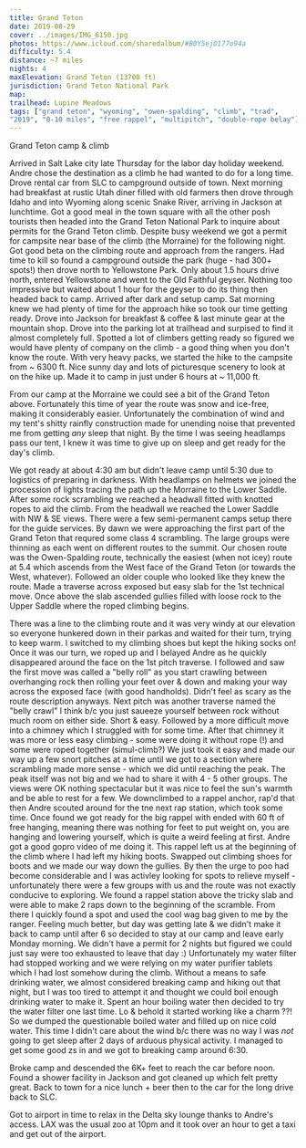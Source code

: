 ```yaml
---
title: Grand Teton
date: 2019-08-29
cover: ../images/IMG_6150.jpg
photos: https://www.icloud.com/sharedalbum/#B0Y5ejO177o94a
difficulty: 5.4
distance: ~7 miles
nights: 4
maxElevation: Grand Teton (13700 ft)
jurisdiction: Grand Teton National Park
map:
trailhead: Lupine Meadows
tags: ["grand teton", "wyoming", "owen-spalding", "climb", "trad",
"2019", "0-10 miles", "free rappel", "multipitch", "double-rope belay"]
---
```


Grand Teton camp & climb

Arrived in Salt Lake city late Thursday for the labor day holiday weekend.
Andre chose the destination as a climb he had wanted to do for a long time.
Drove rental car from SLC to campground outside of town.  Next morning had
breakfast at rustic Utah diner filled with old farmers then drove through Idaho
and into Wyoming along scenic Snake River, arriving in Jackson at lunchtime.
Got a good meal in the town square with all the other posh tourists then headed
into the Grand Teton National Park to inquire about permits for the Grand Teton
climb.  Despite busy weekend we got a permit for campsite near base of the
climb (the Morraine) for the following night.  Got good beta on the
climbing route and approach from the rangers.
Had time to kill so found a campground outside the park (huge - had 300+
spots!) then drove north to Yellowstone Park.  Only about 1.5 hours drive
north, entered Yellowstone and went to the Old Faithful geyser.  Nothing too
impressive but waited about 1 hour for the geyser to do its thing then headed
back to camp.  Arrived after dark and setup camp.
Sat morning knew we had plenty of time for the approach hike so took our time
getting ready.  Drove into Jackson for breakfast & coffee & last minute gear at
the mountain shop.  Drove into the parking lot at trailhead and surpised to
find it almost completely full.  Spotted a lot of climbers getting ready so
figured we would have plenty of company on the climb - a good thing when you
don't know the route.  With very heavy packs, we started the hike to the
campsite from ~ 6300 ft.  Nice sunny day and lots of picturesque scenery to
look at on the hike up. Made it to camp in just under 6 hours at ~ 11,000 ft.

From our camp at the Morraine we could see a bit of the Grand Teton above.
Fortunately this time of year the route was snow and ice-free, making it
considerably easier.  Unfortunately the combination of wind and my tent's
shitty rainfly construction made for unending noise that prevented me from
getting *any* sleep that night.  By the time I was seeing headlamps pass our
tent, I knew it was time to give up on sleep and get ready for the day's climb.

We got ready at about 4:30 am but didn't leave camp until 5:30 due to logistics
of preparing in darkness.  With headlamps on helmets we joined the procession
of lights tracing the path up the Morraine to the Lower Saddle.  After some
rock scrambling we reached a headwall fitted with knotted ropes to aid the
climb.  From the headwall we reached the Lower Saddle with NW & SE views.
There were a few semi-permanent camps setup there for the guide services.  By
dawn we were approaching the first part of the Grand Teton that requred some
class 4 scrambling.  The large groups were thinning as each went on different
routes to the summit.  Our chosen route was the Owen-Spalding route,
technically the easiest (when not icey) route at 5.4 which ascends from the
West face of the Grand Teton (or towards the West, whatever).  Followed an
older couple who looked like they knew the route.  Made a traverse across
exposed but easy slab for the 1st technical move.  Once above the slab ascended
gullies filled with loose rock to the Upper Saddle where the roped climbing
begins.

There was a line to the climbing route and it was very windy at our elevation
so everyone hunkered down in their parkas and waited for their turn, trying to
keep warm.  I switched to my climbing shoes but kept the hiking socks on!  Once
it was our turn, we roped up and I belayed Andre as he quickly disappeared
around the face on the 1st pitch traverse.  I followed and saw the first move
was called a "belly roll" as you start crawling between overhanging rock then
rolling your feet over & down and making your way across the exposed face (with good handholds).  Didn't feel as scary as the route description anyways.  Next pitch was another traverse named the "belly crawl" I think b/c you just saueeze yourself between rock without much room on either side.  Short & easy.  Followed by a more difficult move into a chimney which I struggled with for some time.  After that chimney it was more or less easy climbing - some were doing it without rope (!) and some were roped together (simul-climb?)  We just took it easy and made our way up a few snort pitches at a time until we got to a section where scrambling made more sense - which we did until reaching the peak.  The peak itself was not big and we had to share it with 4 - 5 other groups.  The views were OK nothing spectacular but it was nice to feel the sun's warmth and be able to rest for a few.
We downclimbed to a rappel anchor, rap'd that then Andre scouted around for the
tne next rap station, which took some time.  Once found we got ready for the
big rappel with ended with 60 ft of free hanging, meaning there was nothing for
feet to put weight on, you are hanging and lowering yourself, which is quite
a weird feeling at first.  Andre got a good gopro video of me doing it.  This
rappel left us at the beginning of the climb where I had left my hiking boots.
Swapped out climbing shoes for boots and we made our way down the gullies.  By
then the urge to poo had become considerable and I was activley looking for
spots to relieve myself - unfortunately there were a few groups with us and the
route was not exactly conducive to exploring.  We found a rappel station above
the tricky slab and were able to make 2 raps down to the beginning of the
scramble.  From there I quickly found a spot and used the cool wag bag given to
me by the ranger.  Feeling much better, but day was getting late & we didn't
make it back to camp until after 6 so decided to stay at our camp and leave
early Monday morning.  We didn't have a permit for 2 nights but figured we
could just say were too exhausted to leave that day :)  Unfortunately my water
filter had stopped working and we were relying on my water purifier tablets
which I had lost somehow during the climb.  Without a means to safe drinking
water, we almost considered breaking camp and hiking out that night, but I was
too tired to attempt it and thought we could boil enough drinking water to make
it.  Spent an hour boiling water then decided to try the water filter one last
time.  Lo & behold it started working like a charm ??!  So we dumped the
questionable boiled water and filled up on nice cold water.  This time I didn't
care about the wind b/c there was no way I was *not* going to get sleep after
2 days of arduous physical activity.  I managed to get some good
zs in and we got to breaking camp around 6:30.

Broke camp and descended the 6K+ feet to reach the car before noon.  Found
a shower facility in Jackson and got cleaned up which felt pretty great.  Back
to town for a nice lunch + beer then to the car for the long drive back to SLC.

Got to airport in time to relax in the Delta sky lounge thanks to Andre's
access.  LAX was the usual zoo at 10pm and it took over an hour to get a taxi
and get out of the airport.








